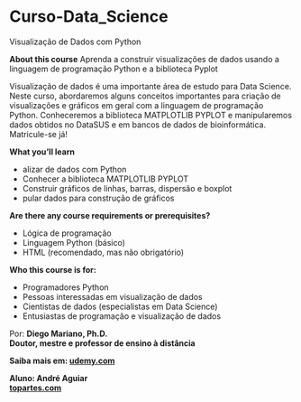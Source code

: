 # Curso-Data_Science
 Visualização de Dados com Python

<b>About this course</b>
Aprenda a construir visualizações de dados usando a linguagem de programação Python e a biblioteca Pyplot

Visualização de dados é uma importante área de estudo para Data Science. Neste curso, abordaremos alguns conceitos importantes para criação de visualizações e gráficos em geral com a linguagem de programação Python. Conheceremos a biblioteca MATPLOTLIB PYPLOT e manipularemos dados obtidos no DataSUS e em bancos de dados de bioinformática. Matricule-se já!

<b>What you’ll learn</b>
<ul>
 <li>alizar de dados com Python</li>
 <li>Conhecer a biblioteca MATPLOTLIB PYPLOT</li>
 <li>Construir gráficos de linhas, barras, dispersão e boxplot</li>
 <li>pular dados para construção de gráficos</li>
</ul>
<b>Are there any course requirements or prerequisites?</b>
<ul>
 <li>Lógica de programação</li>
 <li>Linguagem Python (básico)</li>
 <li>HTML (recomendado, mas não obrigatório)</li>
</ul>
<b>Who this course is for:</b>
<ul>
 <li>Programadores Python</li>
 <li>Pessoas interessadas em visualização de dados</li>
 <li>Cientistas de dados (especialistas em Data Science)</li>
 <li>Entusiastas de programação e visualização de dados</li>
</ul>
Por: <b>Diego Mariano, Ph.D.<b><br />
Doutor, mestre e professor de ensino à distância<br />
 
Saiba mais em: [udemy.com](https://udemy.com/course/visualizacao-de-dados-com-python)
 
 Aluno: André Aguiar<br />
[topartes.com](http://topartes.com)
